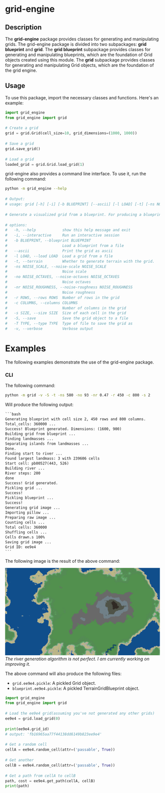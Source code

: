 # grid-engine

## Description

The **grid-engine** package provides classes for generating and manipulating grids. The grid-engine package is divided into two subpackages: **grid blueprint** and **grid**. The **grid blueprint** subpackage provides classes for generating and manipulating blueprints, which are the foundation of Grid objects created using this module. The **grid** subpackage provides classes for generating and manipulating Grid objects, which are the foundation of the grid engine.

## Usage

To use this package, import the necessary classes and functions. Here's an example:

```python
import grid_engine
from grid_engine import grid

# Create a grid
grid = grid.Grid(cell_size=10, grid_dimensions=(1000, 1000))

# Save a grid
grid.save_grid()

# Load a grid
loaded_grid = grid.Grid.load_grid(1)
```

grid-engine also provides a command line interface. To use it, run the following command:

```bash
python -m grid_engine --help

# Output:
# usage: grid [-h] [-i] [-b BLUEPRINT] [--ascii] [-l LOAD] [-t] [-ns NOISE_SCALE] [-no NOISE_OCTAVES] [-nr NOISE_ROUGHNESS] [-r ROWS] [-c COLUMNS] [-s SIZE] [-S] [-T TYPE] [-v]

# Generate a visualized grid from a blueprint. For producing a blueprint, see the blueprint module.

# options:
#   -h, --help            show this help message and exit
#   -i, --interactive     Run an interactive session
#   -b BLUEPRINT, --blueprint BLUEPRINT
#                         Load a blueprint from a file
#   --ascii               Print the grid as ascii
#   -l LOAD, --load LOAD  Load a grid from a file
#   -t, --terrain         Whether to generate terrain with the grid.
#   -ns NOISE_SCALE, --noise-scale NOISE_SCALE
#                         Noise scale
#   -no NOISE_OCTAVES, --noise-octaves NOISE_OCTAVES
#                         Noise octaves
#   -nr NOISE_ROUGHNESS, --noise-roughness NOISE_ROUGHNESS
#                         Noise roughness
#   -r ROWS, --rows ROWS  Number of rows in the grid
#   -c COLUMNS, --columns COLUMNS
#                         Number of columns in the grid
#   -s SIZE, --size SIZE  Size of each cell in the grid
#   -S, --save            Save the grid object to a file
#   -T TYPE, --type TYPE  Type of file to save the grid as
#   -v, --verbose         Verbose output
```

# Examples

The following examples demonstrate the use of the grid-engine package.

### CLI

The following command:

```bash
python -m grid -v -S -t -ns 580 -no 93 -nr 0.47 -r 450 -c 800 -s 2 
```

Will produce the following output:
    
    ```bash
    Generating blueprint with cell size 2, 450 rows and 800 columns. Total_cells: 360000 ...
    Success! Blueprint generated. Dimensions: (1600, 900)
    Building grid from blueprint ...
    Finding landmasses ...
    Separating islands from landmasses ...
    Done.
    Finding start to river ...
    Found largest landmass: 3 with 239606 cells
    Start cell: pb00527(443, 526)
    Building river ...
    River steps: 200
    done
    Success! Grid generated.
    Pickling grid ...
    Success!
    Pickling blueprint ...
    Success!
    Generating grid image ...
    Importing pillow ...
    Preparing raw image ...
    Counting cells ...
    Total cells: 360000
    Shuffling cells ...
    Cells drawn.s 100%
    Saving grid image ...
    Grid ID: ee9e4
    ```

The following image is the result of the above command:

![grid](src/grid/saves/ee9e4/grid.png)
*The river generation algorithm is not perfect. I am currently working on improving it.*

The above command will also produce the following files:

- `grid.ee9e4.pickle`: A pickled Grid object.
- `blueprint.ee9e4.pickle`: A pickled TerrainGridBlueprint object.

```python
import grid_engine
from grid_engine import grid

# Load the ee9e4 grid(assuming you've not generated any other grids)
ee9e4 = grid.load_grid(0)

print(ee9e4.grid_id)
# output: 'fb16965aa77f44138dd6149b823ee9e4'

# Get a random cell
cellA = ee9e4.random_cell(attr=('passable', True))

# Get another
cellB = ee9e4.random_cell(attr=('passable', True))

# Get a path from cellA to cellB
path, cost = ee9e4.get_path(cellA, cellB)
print(path)
```